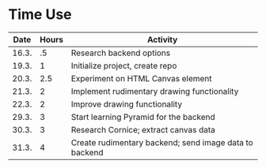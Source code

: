 # Time Use

|Date|Hours|Activity|
|-----|-----|--------|
|16.3.|.5|Research backend options|
|19.3.|1|Initialize project, create repo|
|20.3.|2.5|Experiment on HTML Canvas element|
|21.3.|2|Implement rudimentary drawing functionality|
|22.3.|2|Improve drawing functionality|
|29.3.|3|Start learning Pyramid for the backend|
|30.3.|3|Research Cornice; extract canvas data|
|31.3.|4|Create rudimentary backend; send image data to backend|
